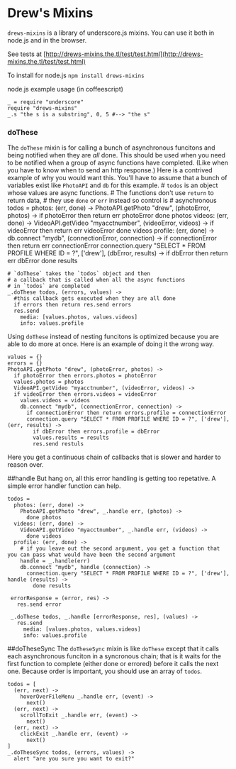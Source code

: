 Drew's Mixins
=============
`drews-mixins` is a library of underscore.js mixins. You can
use it both in node.js and in the browser.

See tests at [http://drews-mixins.the.tl/test/test.html](http://drews-mixins.the.tl/test/test.html)

To install for node.js `npm install drews-mixins`

node.js example usage (in coffeescript)

    _ = require "underscore"
    require "drews-mixins"
    _.s "the s is a substring", 0, 5 #--> "the s"


### doThese

The `doThese` mixin is for calling a bunch of asynchronous funcitons
and being notified when they are *all* done.
This should be used when you need to be notified when a group of async functions have completed.
(Like when you have to know when to send an http response.)
Here is a contrived example of why you would want this.
You'll have to assume that a bunch of variables exist like `PhotoAPI` and `db` for this example.
    # `todos` is an object whose values are async functions.
    # The functions don't use `return` to return data,
    # they use `done` or `err` instead so control is
    # asynchronous
    todos =
      photos: (err, done) ->
        PhotoAPI.getPhoto "drew", (photoError, photos) ->
          if photoError then return err photoError
          done photos
      videos: (err, done) ->
        VideoAPI.getVideo "myacctnumber", (videoError, videos) ->
          if videoError then return err videoError
          done videos
      profile: (err, done) ->
        db.connect "mydb", (connectionError, connection) ->
          if connectionError then return err connectionError
          connection.query "SELECT * FROM PROFILE WHERE ID = ?", ['drew'], (dbError, results) ->
            if dbError then return err dbError
            done results
      
    # `doThese` takes the `todos` object and then
    # a callback that is called when all the async functions
    # in `todos` are completed
    _.doThese todos, (errors, values) ->
      #this callback gets executed when they are all done
      if errors then return res.send errors
      res.send
        media: [values.photos, values.videos]
        info: values.profile

Using `doThese` instead of nesting funcitons is optimized because you are able to do more at once.
Here is an example of doing it the wrong way.

    values = {}
    errors = {}
    PhotoAPI.getPhoto "drew", (photoError, photos) ->
      if photoError then errors.photos = photoError
      values.photos = photos
      VideoAPI.getVideo "myacctnumber", (videoError, videos) ->
      if videoError then errors.videos = videoError
        values.videos = videos
        db.connect "mydb", (connectionError, connection) ->
          if connectionError then return errors.profile = connectionError
          connection.query "SELECT * FROM PROFILE WHERE ID = ?", ['drew'], (err, results) ->
            if dbError then errors.profile = dbError
            values.results = results
            res.send restuls
    
Here you get a continuous chain of callbacks that is slower and harder to reason over.

##handle
But hang on, all this error handling is getting too repetative.
A simple error handler function can help.
    
    todos =
      photos: (err, done) ->
        PhotoAPI.getPhoto "drew", _.handle err, (photos) ->
          done photos
      videos: (err, done) ->
        VideoAPI.getVideo "myacctnumber", _.handle err, (videos) ->
          done videos
      profile: (err, done) ->
        # if you leave out the second argument, you get a function that you can pass what would have been the second argument
        handle = _.handle(err)
        db.connect "mydb", handle (connection) ->
          connection.query "SELECT * FROM PROFILE WHERE ID = ?", ['drew'], handle (results) ->
            done results
      
     errorResponse = (error, res) ->
       res.send error

     _.doThese todos, _.handle [errorResponse, res], (values) ->
       res.send
         media: [values.photos, values.videos]
         info: values.profile

##doTheseSync
The `doTheseSync` mixin is like `doThese` except that it calls
each asynchronous funciton in a syncronous chain; that is it
waits
for the first function to complete (either done or errored)
before it calls the next one. Because order is important, you
should use an array of `todos`.

    todos = [
      (err, next) ->
        hoverOverFileMenu _.handle err, (event) ->
          next()
      (err, next) ->
        scrollToExit _.handle err, (event) ->
          next()
      (err, next) ->
        clickExit _.handle err, (event) ->
          next()
    ]
    _.doTheseSync todos, (errors, values) ->
      alert "are you sure you want to exit?"

        
